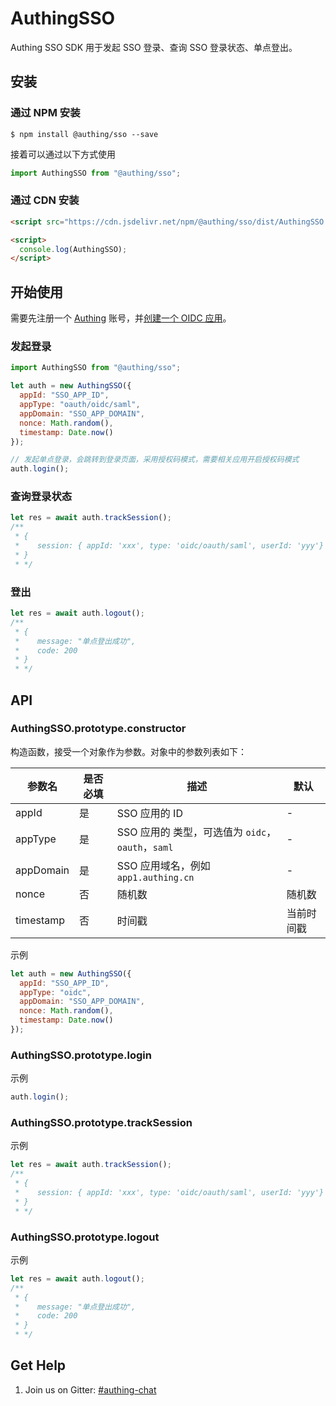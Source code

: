 # AuthingSSO

Authing SSO SDK 用于发起 SSO 登录、查询 SSO 登录状态、单点登出。

## 安装

### 通过 NPM 安装

```shell
$ npm install @authing/sso --save
```

接着可以通过以下方式使用

```js
import AuthingSSO from "@authing/sso";
```

### 通过 CDN 安装

```html
<script src="https://cdn.jsdelivr.net/npm/@authing/sso/dist/AuthingSSO.umd.min.js"></script>

<script>
  console.log(AuthingSSO);
</script>
```

## 开始使用

需要先注册一个 [Authing](https://authing.cn/login) 账号，并[创建一个 OIDC 应用](https://docs.authing.cn/authing/advanced/oidc/create-oidc)。

### 发起登录

```js
import AuthingSSO from "@authing/sso";

let auth = new AuthingSSO({
  appId: "SSO_APP_ID",
  appType: "oauth/oidc/saml",
  appDomain: "SSO_APP_DOMAIN",
  nonce: Math.random(),
  timestamp: Date.now()
});

// 发起单点登录，会跳转到登录页面，采用授权码模式，需要相关应用开启授权码模式
auth.login();
```

### 查询登录状态

```js
let res = await auth.trackSession();
/**
 * {
 *    session: { appId: 'xxx', type: 'oidc/oauth/saml', userId: 'yyy'}
 * }
 * */
```

### 登出

```js
let res = await auth.logout();
/**
 * {
 *    message: "单点登出成功",
 *    code: 200
 * }
 * */
```

## API

### AuthingSSO.prototype.constructor

构造函数，接受一个对象作为参数。对象中的参数列表如下：

| 参数名 | 是否必填 | 描述 | 默认 |
| ----- | ------- | ---- | -- |
| appId | 是 | SSO 应用的 ID | - |
| appType | 是 | SSO 应用的 类型，可选值为 `oidc`，`oauth`，`saml` | - |
| appDomain | 是 | SSO 应用域名，例如 `app1.authing.cn` | - |
| nonce | 否 | 随机数 | 随机数 |
| timestamp | 否 | 时间戳 | 当前时间戳 |

示例

```js
let auth = new AuthingSSO({
  appId: "SSO_APP_ID",
  appType: "oidc",
  appDomain: "SSO_APP_DOMAIN",
  nonce: Math.random(),
  timestamp: Date.now()
});
```

### AuthingSSO.prototype.login

示例

```js
auth.login();
```

### AuthingSSO.prototype.trackSession

示例

```js
let res = await auth.trackSession();
/**
 * {
 *    session: { appId: 'xxx', type: 'oidc/oauth/saml', userId: 'yyy'}
 * }
 * */
```

### AuthingSSO.prototype.logout

示例

```js
let res = await auth.logout();
/**
 * {
 *    message: "单点登出成功",
 *    code: 200
 * }
 * */
```

## Get Help

1. Join us on Gitter: [#authing-chat](https://gitter.im/authing-chat/community)
